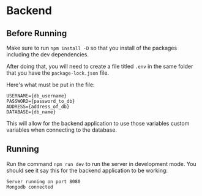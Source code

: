 # Backend

## Before Running

Make sure to run `npm install -D` so that you install of the packages including the dev dependencies.

After doing that, you will need to create a file titled `.env` in the same folder that you have the `package-lock.json` file.

Here's what must be put in the file:

```
USERNAME={db_username}
PASSWORD={password_to_db}
ADDRESS={address_of_db}
DATABASE={db_name}
```

This will allow for the backend application to use those variables custom variables when connecting to the database.

## Running

Run the command `npm run dev` to run the server in development mode.
You should see it say this for the backend application to be working:

```
Server running on port 8080
Mongodb connected
```
